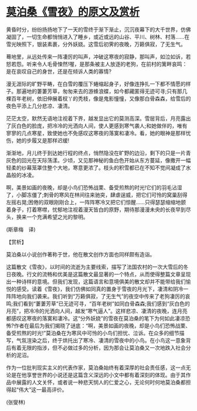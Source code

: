 # [莫泊桑《雪夜》的原文及赏析](https://www.vrrw.net/wx/12129.html)

黄昏时分，纷纷扬扬地下了一天的雪终于渐下渐止，沉沉夜幕下的大千世界，仿佛凝固了，一切生命都悄悄进入了睡乡，或近或远的山谷、平川、树林、村落……在雪光映照下，银装素裹，分外妖娆。这雪后初霁的夜晚，万籁俱寂，了无生气。

蓦地里，从远处传来一阵凄厉的叫声，冲破这寒夜的寂静，那叫声，如泣如诉，若怒若怨。听来令人毛骨悚然!喔，是那条被主人放逐的老狗，在前村的篱畔哀鸣： 是在哀叹自己的身世，还是在倾诉人类的寡情?

漫无涯际的旷野平畴，在白雪的覆压下蜷缩起身子，好像连挣扎一下都不情愿的样子。那遍地的萋萋芳草，匆匆来去的游蜂浪蝶，如今都藏匿得无迹可寻;只有那几棵百年老树，依旧伸展着杈丫的秃枝，像是鬼影憧憧，又像那白骨森森，给雪后的夜色平添上几分悲凉、凄清。

茫茫太空，默然无语地注视着下界，越发显出它的莫测高深。雪层背后，月亮露出了灰白色的脸庞，把冷冷的光洒向人间，使人更感到寒气袭人;和她做伴的，唯有寥寥的几点寒星，致使她也不免感叹这寒夜的落寞和凄冷。看，她的眼神是那样忧伤，她的步履又是那样迟缓!

渐渐地，月儿终于到达她行程的终点，悄然隐没在旷野的边沿，剩下的只是一片青灰色的回光在天际荡漾。少顷，又见那神秘的鱼白色开始从东方蔓延，像撒开一幅轻柔的纱幕笼罩住整个大地，寒意更浓了。枝头的积雪都已在不知不觉间凝成了水晶般的冰凌。

啊，美景如画的夜晚，却是小鸟们恐怖战栗、备受煎熬的时光!它们的羽毛沾湿了，小脚冻僵了;刺骨的寒风在林间往来驰突，肆虐逞威，把它们可怜的窝巢刮得左摇右晃;困倦的双眼刚刚合上，一阵阵寒冷又把它们惊醒……只得瑟瑟缩缩地颤着身子，打着寒噤，忧郁地注视着漫天皆白的原野，期待那漫漫未央的长夜早到尽头，换来一个充满希望之光的黎明。

(斯章梅　译)



【赏析】

莫泊桑以小说创作著称于世，他在散文创作方面也同样颇有造诣。

这篇散文《雪夜》，以时间的流逝为主要线索，描写了法国农村的一次大雪后的冬日夜晚。行文的流畅和优美是这篇散文最显著的一个特点，从而使得整篇文章呈现出一种诗样的意境。但我们发现，这篇语言和意境俱美的散文却并不能带给我们愉悦的感受。读着《雪夜》，我们仿佛如同真的置身于雪夜的月光下，凄清和阴冷一阵阵地向我们袭来。我们听到“万籁俱寂，了无生气”的夜空中传来了老狗凄厉的哀鸣;我们看到“萋萋芳草”已无迹可寻，“百年老树”如同白骨森森;我们感到“灰白色的月亮”，把冷冷的光洒向人间，越发“寒气逼人”。这样悲凉、凄清的夜晚，连月亮都感叹这寒夜的落寞和凄冷。这“分外妖娆”的雪夜在莫泊桑的笔下为何如此凄凉恐怖?作者在最后为我们揭晓了谜底：“啊，美景如画的夜晚，却是小鸟们恐怖战栗、备受煎熬的时光!”莫泊桑在为寒风中可怜的小鸟们担忧、泣诉。在众多的细节描写，气氛渲染之后，终于烘托出了寒冷、凄清的雪夜中的小鸟。在小鸟这一意象背后有着无限的指涉，但不必做过多的分析，因为那会让莫泊桑又一次地跌入社会分析的泥沼。

作为一位批判现实主义的代表作家，莫泊桑始终有着深厚的社会责任感，这一点无论是在他享誉世界的小说还是这篇含义深远的小文中都有着深刻的体现。由于其作品中展露的人文关怀，或者说一种悲天悯人的仁爱之心，无论何时何地莫泊桑都担得起“伟大”这一最高评价。

(张燮林)

